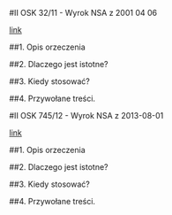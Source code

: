 #II OSK 32/11 - Wyrok NSA z 2001 04 06

[link](http://orzeczenia.nsa.gov.pl/doc/6F08246C2E)

##1. Opis orzeczenia

##2. Dlaczego jest istotne?


##3. Kiedy stosować?


##4. Przywołane treści.


#II OSK 745/12 - Wyrok NSA z 2013-08-01

[link](http://orzeczenia.nsa.gov.pl/doc/B365A84E32)

##1. Opis orzeczenia


##2. Dlaczego jest istotne?


##3. Kiedy stosować?


##4. Przywołane treści.
